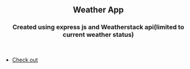 
<h2 align="center">Weather App</h2>
<h3 align="center">Created using express js and Weatherstack api(limited to current weather status)</h3>

<br>


- [Check out](https://aka-node-weather.herokuapp.com/)

